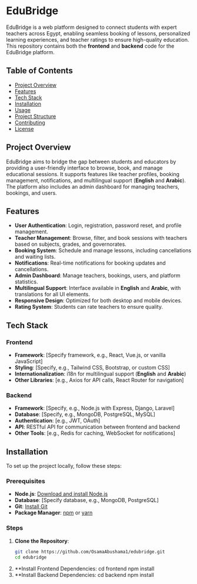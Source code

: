 # EduBridge

EduBridge is a web platform designed to connect students with expert teachers across Egypt, enabling seamless booking of lessons, personalized learning experiences, and teacher ratings to ensure high-quality education. This repository contains both the **frontend** and **backend** code for the EduBridge platform.

## Table of Contents
- [Project Overview](#project-overview)
- [Features](#features)
- [Tech Stack](#tech-stack)
- [Installation](#installation)
- [Usage](#usage)
- [Project Structure](#project-structure)
- [Contributing](#contributing)
- [License](#license)

## Project Overview
EduBridge aims to bridge the gap between students and educators by providing a user-friendly interface to browse, book, and manage educational sessions. It supports features like teacher profiles, booking management, notifications, and multilingual support (**English** and **Arabic**). The platform also includes an admin dashboard for managing teachers, bookings, and users.

## Features
- **User Authentication**: Login, registration, password reset, and profile management.
- **Teacher Management**: Browse, filter, and book sessions with teachers based on subjects, grades, and governorates.
- **Booking System**: Schedule and manage lessons, including cancellations and waiting lists.
- **Notifications**: Real-time notifications for booking updates and cancellations.
- **Admin Dashboard**: Manage teachers, bookings, users, and platform statistics.
- **Multilingual Support**: Interface available in **English** and **Arabic**, with translations for all UI elements.
- **Responsive Design**: Optimized for both desktop and mobile devices.
- **Rating System**: Students can rate teachers to ensure quality.

## Tech Stack
### Frontend
- **Framework**: [Specify framework, e.g., React, Vue.js, or vanilla JavaScript]
- **Styling**: [Specify, e.g., Tailwind CSS, Bootstrap, or custom CSS]
- **Internationalization**: i18n for multilingual support (**English** and **Arabic**)
- **Other Libraries**: [e.g., Axios for API calls, React Router for navigation]

### Backend
- **Framework**: [Specify, e.g., Node.js with Express, Django, Laravel]
- **Database**: [Specify, e.g., MongoDB, PostgreSQL, MySQL]
- **Authentication**: [e.g., JWT, OAuth]
- **API**: RESTful API for communication between frontend and backend
- **Other Tools**: [e.g., Redis for caching, WebSocket for notifications]

## Installation
To set up the project locally, follow these steps:

### Prerequisites
- **Node.js**: [Download and install Node.js](https://nodejs.org/)
- **Database**: [Specify database, e.g., MongoDB, PostgreSQL]
- **Git**: [Install Git](https://git-scm.com/)
- **Package Manager**: [npm](https://www.npmjs.com/) or [yarn](https://yarnpkg.com/)

### Steps
1. **Clone the Repository**:
   ```bash
   git clone https://github.com/OsamaAbushama1/edubridge.git
   cd edubridge
2. **Install Frontend Dependencies:
   cd frontend
   npm install
3. **Install Backend Dependencies:
   cd backend
   npm install
